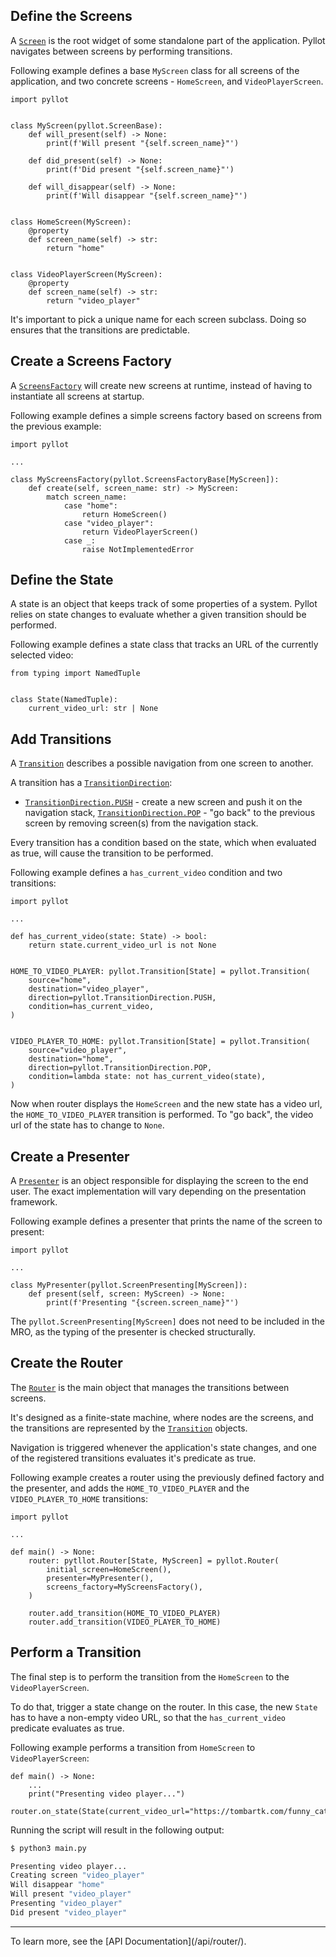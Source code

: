 ## Define the Screens
A [`Screen`](/api/screen/#pyllot.abc.ScreenBase) is the root widget of some standalone part of the application. Pyllot navigates between screens by performing transitions.

Following example defines a base `MyScreen` class for all screens of the application, and
two concrete screens - `HomeScreen`, and `VideoPlayerScreen`.


```python3
import pyllot


class MyScreen(pyllot.ScreenBase):
    def will_present(self) -> None:
        print(f'Will present "{self.screen_name}"')

    def did_present(self) -> None:
        print(f'Did present "{self.screen_name}"')

    def will_disappear(self) -> None:
        print(f'Will disappear "{self.screen_name}"')


class HomeScreen(MyScreen):
    @property
    def screen_name(self) -> str:
        return "home"


class VideoPlayerScreen(MyScreen):
    @property
    def screen_name(self) -> str:
        return "video_player"
```

It's important to pick a unique name for each screen subclass. Doing so ensures that the transitions are predictable.

## Create a Screens Factory

A [`ScreensFactory`](/api/factory/#pyllot.abc.ScreensFactoryBase) will create new screens at runtime, instead of having to instantiate all screens at startup.

Following example defines a simple screens factory based on screens from the previous example:

```python3
import pyllot

...

class MyScreensFactory(pyllot.ScreensFactoryBase[MyScreen]):
    def create(self, screen_name: str) -> MyScreen:
        match screen_name:
            case "home":
                return HomeScreen()
            case "video_player":
                return VideoPlayerScreen()
            case _:
                raise NotImplementedError
```
## Define the State

A state is an object that keeps track of some properties of a system. Pyllot relies on state changes to evaluate whether a given transition should be performed.

Following example defines a state class that tracks an URL of the currently selected video:

```python3
from typing import NamedTuple


class State(NamedTuple):
    current_video_url: str | None
```

## Add Transitions
A [`Transition`](/api/transition/#pyllot.Transition) describes a possible navigation from one screen to another. 

A transition has a [`TransitionDirection`](/api/direction/#pyllot.direction.TransitionDirection):

- [`TransitionDirection.PUSH`](/api/direction/#pyllot.direction.TransitionDirection.PUSH) - create a new screen and push it on the navigation stack,
[`TransitionDirection.POP`](/api/direction/#pyllot.direction.TransitionDirection.POP) - "go back" to the previous screen by removing screen(s) from the navigation stack.

Every transition has a condition based on the state, which when evaluated as true, will cause the transition to be performed.

Following example defines a `has_current_video` condition and two transitions:

```python3
import pyllot

...

def has_current_video(state: State) -> bool:
    return state.current_video_url is not None


HOME_TO_VIDEO_PLAYER: pyllot.Transition[State] = pyllot.Transition(
    source="home",
    destination="video_player",
    direction=pyllot.TransitionDirection.PUSH,
    condition=has_current_video,
)


VIDEO_PLAYER_TO_HOME: pyllot.Transition[State] = pyllot.Transition(
    source="video_player",
    destination="home",
    direction=pyllot.TransitionDirection.POP,
    condition=lambda state: not has_current_video(state),
)
```

Now when router displays the `HomeScreen` and the new state has a video url, the `HOME_TO_VIDEO_PLAYER` transition is performed. To "go back", the video url of the state has to change to `None`.


## Create a Presenter

A [`Presenter`](/api/presenter/#pyllot.abc.ScreenPresenting) is an object responsible for displaying the screen to the end user. The exact implementation will vary depending on the presentation framework.

Following example defines a presenter that prints the name of the screen to present:

```python3
import pyllot

...

class MyPresenter(pyllot.ScreenPresenting[MyScreen]):
    def present(self, screen: MyScreen) -> None:
        print(f'Presenting "{screen.screen_name}"')
```

The `pyllot.ScreenPresenting[MyScreen]` does not need to be included in the MRO, as the typing of the presenter is checked structurally.

## Create the Router

The [`Router`](/api/router/#pyllot.Router) is the main object that manages the transitions between screens.

It's designed as a finite-state machine, where nodes are the screens, and the transitions are represented by the [`Transition`](/api/transition/#pyllot.Transition) objects.

Navigation is triggered whenever the application's state changes, and one of the registered transitions evaluates it's predicate as true.

Following example creates a router using the previously defined factory and the presenter, and adds the `HOME_TO_VIDEO_PLAYER` and the `VIDEO_PLAYER_TO_HOME` transitions:

```python3
import pyllot

...

def main() -> None:
    router: pytllot.Router[State, MyScreen] = pyllot.Router(
        initial_screen=HomeScreen(),
        presenter=MyPresenter(),
        screens_factory=MyScreensFactory(),
    )

    router.add_transition(HOME_TO_VIDEO_PLAYER)
    router.add_transition(VIDEO_PLAYER_TO_HOME)
```

## Perform a Transition

The final step is to perform the transition from the `HomeScreen` to the `VideoPlayerScreen`.

To do that, trigger a state change on the router. In this case, the new `State` has to have a non-empty video URL, so that the `has_current_video` predicate evaluates as true.

Following example performs a transition from `HomeScreen` to `VideoPlayerScreen`:

```python3
def main() -> None:
    ...
    print("Presenting video player...")
    router.on_state(State(current_video_url="https://tombartk.com/funny_cats.mp4"))

```

Running the script will result in the following output:

```sh
$ python3 main.py

Presenting video player...
Creating screen "video_player"
Will disappear "home"
Will present "video_player"
Presenting "video_player"
Did present "video_player"
```

<hr/>
To learn more, see the [API Documentation](/api/router/).
<br/>

